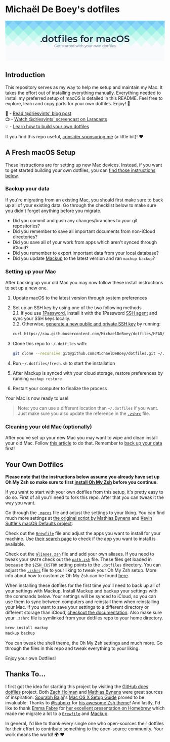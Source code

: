 # Michaël De Boey's dotfiles

<p align="center"><img src="./art/banner-2x.png"></p>

## Introduction

This repository serves as my way to help me setup and maintain my Mac. It takes
the effort out of installing everything manually. Everything needed to install
my preferred setup of macOS is detailed in this README. Feel free to explore,
learn and copy parts for your own dotfiles. Enjoy! 🙂

📖 - [Read @driesvints' blog post](https://driesvints.com/blog/getting-started-with-dotfiles)  
📺 - [Watch @driesvints' screencast on Laracasts](https://laracasts.com/series/guest-spotlight/episodes/1)  
💡 - [Learn how to build your own dotfiles](#your-own-dotfiles)

If you find this repo useful,
[consider sponsoring me](https://github.com/sponsors/MichaelDeBoey) (a little
bit)! ❤️

## A Fresh macOS Setup

These instructions are for setting up new Mac devices. Instead, if you want to
get started building your own dotfiles, you can
[find those instructions below](#your-own-dotfiles).

### Backup your data

If you're migrating from an existing Mac, you should first make sure to back up
all of your existing data. Go through the checklist below to make sure you
didn't forget anything before you migrate.

- Did you commit and push any changes/branches to your git repositories?
- Did you remember to save all important documents from non-iCloud directories?
- Did you save all of your work from apps which aren't synced through iCloud?
- Did you remember to export important data from your local database?
- Did you update [Mackup](https://github.com/lra/mackup) to the latest version
  and ran `mackup backup`?

### Setting up your Mac

After backing up your old Mac you may now follow these install instructions to
set up a new one.

1. Update macOS to the latest version through system preferences
2. Set up an SSH key by using one of the two following methods  
   2.1. If you use [1Password](https://1password.com), install it with the
   1Password
   [SSH agent](https://developer.1password.com/docs/ssh/get-started/#step-3-turn-on-the-1password-ssh-agent)
   and sync your SSH keys locally.  
   2.2. Otherwise,
   [generate a new public and private SSH key](https://docs.github.com/en/github/authenticating-to-github/generating-a-new-ssh-key-and-adding-it-to-the-ssh-agent)
   by running:

   ```zsh
   curl https://raw.githubusercontent.com/MichaelDeBoey/dotfiles/HEAD/ssh.sh | sh -s "<your-email-address>"
   ```

3. Clone this repo to `~/.dotfiles` with:

   ```zsh
   git clone --recursive git@github.com:MichaelDeBoey/dotfiles.git ~/.dotfiles
   ```

4. Run `~/.dotfiles/fresh.sh` to start the installation
5. After Mackup is synced with your cloud storage, restore preferences by
   running `mackup restore`
6. Restart your computer to finalize the process

Your Mac is now ready to use!

> Note: you can use a different location than `~/.dotfiles` if you want. Just
> make sure you also update the reference in the [`.zshrc`](./.zshrc#L2) file.

### Cleaning your old Mac (optionally)

After you've set up your new Mac you may want to wipe and clean install your old
Mac. Follow
[this article](https://support.apple.com/guide/mac-help/erase-and-reinstall-macos-mh27903/mac)
to do that. Remember to [back up your data](#backup-your-data) first!

## Your Own Dotfiles

**Please note that the instructions below assume you already have set up Oh My
Zsh so make sure to first
[install Oh My Zsh](https://github.com/robbyrussell/oh-my-zsh#getting-started)
before you continue.**

If you want to start with your own dotfiles from this setup, it's pretty easy to
do so. First of all you'll need to fork this repo. After that you can tweak it
the way you want.

Go through the [`.macos`](./.macos) file and adjust the settings to your liking.
You can find much more settings at
[the original script by Mathias Bynens](https://github.com/mathiasbynens/dotfiles/blob/master/.macos)
and
[Kevin Suttle's macOS Defaults project](https://github.com/kevinSuttle/MacOS-Defaults).

Check out the [`Brewfile`](./Brewfile) file and adjust the apps you want to
install for your machine. Use [their search page](https://formulae.brew.sh/cask)
to check if the app you want to install is available.

Check out the [`aliases.zsh`](./aliases.zsh) file and add your own aliases. If
you need to tweak your `$PATH` check out the [`path.zsh`](./path.zsh) file.
These files get loaded in because the `$ZSH_CUSTOM` setting points to the
`.dotfiles` directory. You can adjust the [`.zshrc`](./.zshrc) file to your
liking to tweak your Oh My Zsh setup. More info about how to customize Oh My Zsh
can be found
[here](https://github.com/robbyrussell/oh-my-zsh/wiki/Customization).

When installing these dotfiles for the first time you'll need to back up all of
your settings with Mackup. Install Mackup and backup your settings with the
commands below. Your settings will be synced to iCloud, so you can use them to
sync between computers and reinstall them when reinstalling your Mac. If you
want to save your settings to a different directory or different storage than
iCloud,
[checkout the documentation](https://github.com/lra/mackup/blob/master/doc/README.md#storage).
Also make sure your `.zshrc` file is symlinked from your dotfiles repo to your
home directory.

```zsh
brew install mackup
mackup backup
```

You can tweak the shell theme, the Oh My Zsh settings and much more. Go through
the files in this repo and tweak everything to your liking.

Enjoy your own Dotfiles!

## Thanks To...

I first got the idea for starting this project by visiting the
[GitHub does dotfiles](https://dotfiles.github.io) project. Both
[Zach Holman](https://github.com/holman/dotfiles) and
[Mathias Bynens](https://github.com/mathiasbynens/dotfiles) were great sources
of inspiration. [Sourabh Bajaj](https://twitter.com/sb2nov/)'s
[Mac OS X Setup Guide](http://sourabhbajaj.com/mac-setup) proved to be
invaluable. Thanks to [@subnixr](https://github.com/subnixr) for
[his awesome Zsh theme](https://github.com/subnixr/minimal)! And lastly, I'd
like to thank [Emma Fabre](https://twitter.com/anahkiasen) for
[her excellent presentation on Homebrew](https://speakerdeck.com/anahkiasen/a-storm-homebrewin)
which made me migrate a lot to a [`Brewfile`](./Brewfile) and
[Mackup](https://github.com/lra/mackup).

In general, I'd like to thank every single one who open-sources their dotfiles
for their effort to contribute something to the open-source community. Your work
means the world! 🌍 ❤️

